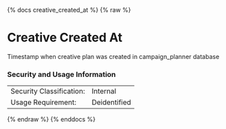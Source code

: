 {% docs creative_created_at %}
{% raw %}

<a name="creative_created_at"></a>
# Creative Created At
Timestamp when creative plan was created in campaign_planner database

### Security and Usage Information
|     |     |
| --- | --- |
| Security Classification: | Internal |
| Usage Requirement:       | Deidentified |

{% endraw %}
{% enddocs %}
